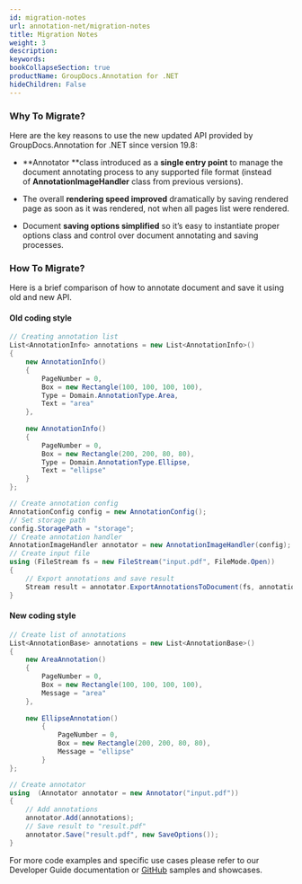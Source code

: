 ```yaml
---
id: migration-notes
url: annotation-net/migration-notes
title: Migration Notes
weight: 3
description: 
keywords: 
bookCollapseSection: true
productName: GroupDocs.Annotation for .NET
hideChildren: False
---
```

### Why To Migrate?

Here are the key reasons to use the new updated API provided by GroupDocs.Annotation for .NET since version 19.8:

*   **Annotator **class introduced as a **single entry point** to manage the document annotating process to any supported file format (instead of **AnnotationImageHandler** class from previous versions).
    
*   The overall **rendering speed improved** dramatically by saving rendered page as soon as it was rendered, not when all pages list were rendered.
    
*   Document **saving options simplified** so it’s easy to instantiate proper options class and control over document annotating and saving processes.
    

### How To Migrate?

Here is a brief comparison of how to annotate document and save it using old and new API.

#### Old coding style

```csharp
// Creating annotation list
List<AnnotationInfo> annotations = new List<AnnotationInfo>()
{
    new AnnotationInfo()
    {
        PageNumber = 0,
        Box = new Rectangle(100, 100, 100, 100),
        Type = Domain.AnnotationType.Area,
        Text = "area"
    },
                
    new AnnotationInfo()
    {
        PageNumber = 0,
        Box = new Rectangle(200, 200, 80, 80),
        Type = Domain.AnnotationType.Ellipse,
        Text = "ellipse"
    }
};

// Create annotation config
AnnotationConfig config = new AnnotationConfig();
// Set storage path
config.StoragePath = "storage";
// Create annotation handler
AnnotationImageHandler annotator = new AnnotationImageHandler(config);
// Create input file
using (FileStream fs = new FileStream("input.pdf", FileMode.Open))
{
    // Export annotations and save result
    Stream result = annotator.ExportAnnotationsToDocument(fs, annotations);
}
```

#### New coding style

```csharp
// Create list of annotations
List<AnnotationBase> annotations = new List<AnnotationBase>()
{
    new AreaAnnotation()
    {
        PageNumber = 0,
        Box = new Rectangle(100, 100, 100, 100),
        Message = "area"
    },
                
    new EllipseAnnotation()
        {
            PageNumber = 0,
            Box = new Rectangle(200, 200, 80, 80),
            Message = "ellipse"
        }
};

// Create annotator
using  (Annotator annotator = new Annotator("input.pdf"))
{
    // Add annotations
    annotator.Add(annotations);
    // Save result to "result.pdf"
    annotator.Save("result.pdf", new SaveOptions());
}
```

  
For more code examples and specific use cases please refer to our Developer Guide documentation or [GitHub](https://github.com/groupdocs-annotation/GroupDocs.Annotation-for-.NET) samples and showcases.
